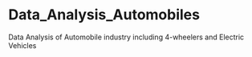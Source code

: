 # Data_Analysis_Automobiles
Data Analysis of Automobile industry including 4-wheelers and Electric Vehicles
